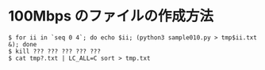 # 100Mbps のファイルの作成方法

```
$ for ii in `seq 0 4`; do echo $ii; (python3 sample010.py > tmp$ii.txt &); done
$ kill ??? ??? ??? ??? ???
$ cat tmp?.txt | LC_ALL=C sort > tmp.txt
```
